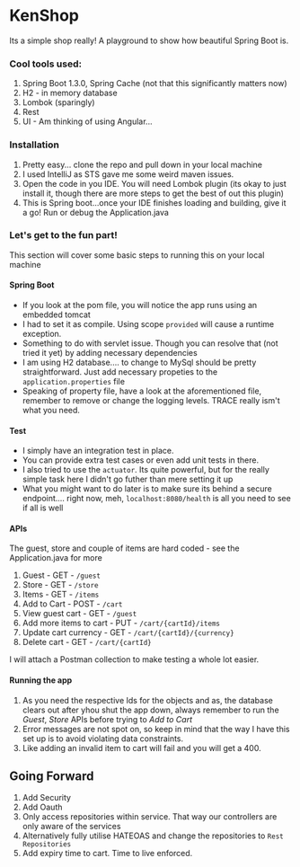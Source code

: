 # KenShop

Its a simple shop really!
A playground to show how beautiful Spring Boot is.

### Cool tools used:
1. Spring Boot 1.3.0, Spring Cache (not that this significantly matters now)
2. H2 - in memory database
3. Lombok (sparingly)
4. Rest
5. UI - Am thinking of using Angular...

### Installation
1. Pretty easy... clone the repo and pull down in your local machine
2. I used IntelliJ as STS gave me some weird maven issues.
3. Open the code in you IDE. You will need Lombok plugin (its okay to just install it, though there are more steps to get the best of out this plugin)
4. This is Spring boot...once your IDE finishes loading and building, give it a go! Run or debug the Application.java
 
### Let's get to the fun part!

This section will cover some basic steps to running this on your local machine

#### Spring Boot
- If you look at the pom file, you will notice the app runs using an embedded tomcat
- I had to set it as compile. Using scope `provided` will cause a runtime exception.
- Something to do with servlet issue. Though you can resolve that (not tried it yet) by adding necessary dependencies
- I am using H2 database.... to change to MySql should be pretty straightforward. Just add necessary propeties to the `application.properties` file
- Speaking of property file, have a look at the aforementioned file, remember to remove or change the logging levels. TRACE really ism't what you need.

#### Test
- I simply have an integration test in place. 
- You can provide extra test cases or even add unit tests in there.
- I also tried to use the `actuator`. Its quite powerful, but for the really simple task here I didn't go futher than mere setting it up
- What you might want to do later is to make sure its behind a secure endpoint.... right now, meh, `localhost:8080/health` is all you need to see if all is well

#### APIs

The guest, store and couple of items are hard coded - see the Application.java for more

1. Guest  - GET - `/guest`
2. Store - GET - `/store`
3. Items - GET - `/items`
4. Add to Cart - POST - `/cart`
5. View guest cart - GET - `/guest`
6. Add more items to cart - PUT - `/cart/{cartId}/items`
7. Update cart currency - GET - `/cart/{cartId}/{currency}`
7. Delete cart - GET - `/cart/{cartId}`

I will attach a Postman collection to make testing a whole lot easier.

#### Running the app

1. As you need the respective Ids for the objects and as, the database clears out after yhou shut the app down,
   always remember to run the *Guest*, *Store* APIs before trying to *Add to Cart*
2. Error messages are not spot on, so keep in mind that the way I have this set up is to avoid violating data constraints.
3. Like adding an invalid item to cart will fail and you will get a 400.


## Going Forward

1. Add Security
2. Add Oauth
3. Only access repositories within service. That way our controllers are only aware of the services
4. Alternatively fully utilise HATEOAS and change the repositories to `Rest Repositories`
5. Add expiry time to cart. Time to live enforced.